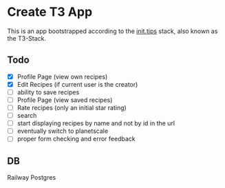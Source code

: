 # Create T3 App

This is an app bootstrapped according to the [init.tips](https://init.tips) stack, also known as the T3-Stack.

## Todo
- [x] Profile Page (view own recipes)
- [x] Edit Recipes (if current user is the creator)
- [ ] ability to save recipes
- [ ] Profile Page (view saved recipes)
- [ ] Rate recipes (only an initial star rating)
- [ ] search
- [ ] start displaying recipes by name and not by id in the url
- [ ] eventually switch to planetscale
- [ ] proper form checking and error feedback

## DB
Railway Postgres
